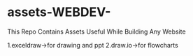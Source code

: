 # assets-WEBDEV-
This Repo Contains Assets Useful While Building Any Website


1.exceldraw->for drawing and ppt 
2.draw.io->for flowcharts
